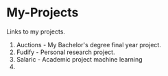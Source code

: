 # My-Projects
Links to my projects.
1. Auctions - My Bachelor's degree final year project.
2. Fudify - Personal research project.
3. Salaric - Academic project machine learning
4. 
